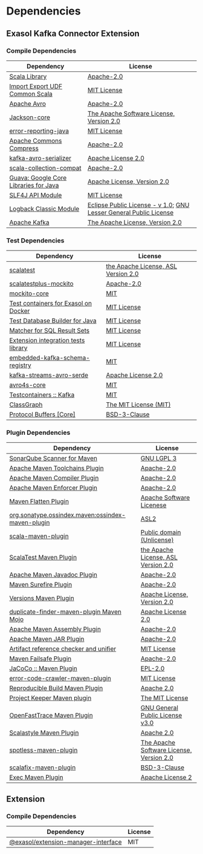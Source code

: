 <!-- @formatter:off -->
# Dependencies

## Exasol Kafka Connector Extension

### Compile Dependencies

| Dependency                                  | License                                                                       |
| ------------------------------------------- | ----------------------------------------------------------------------------- |
| [Scala Library][0]                          | [Apache-2.0][1]                                                               |
| [Import Export UDF Common Scala][2]         | [MIT License][3]                                                              |
| [Apache Avro][4]                            | [Apache-2.0][5]                                                               |
| [Jackson-core][6]                           | [The Apache Software License, Version 2.0][5]                                 |
| [error-reporting-java][7]                   | [MIT License][8]                                                              |
| [Apache Commons Compress][9]                | [Apache-2.0][5]                                                               |
| [kafka-avro-serializer][10]                 | [Apache License 2.0][11]                                                      |
| [scala-collection-compat][12]               | [Apache-2.0][1]                                                               |
| [Guava: Google Core Libraries for Java][13] | [Apache License, Version 2.0][14]                                             |
| [SLF4J API Module][15]                      | [MIT License][16]                                                             |
| [Logback Classic Module][17]                | [Eclipse Public License - v 1.0][18]; [GNU Lesser General Public License][19] |
| [Apache Kafka][20]                          | [The Apache License, Version 2.0][14]                                         |

### Test Dependencies

| Dependency                                 | License                                   |
| ------------------------------------------ | ----------------------------------------- |
| [scalatest][21]                            | [the Apache License, ASL Version 2.0][22] |
| [scalatestplus-mockito][23]                | [Apache-2.0][22]                          |
| [mockito-core][24]                         | [MIT][25]                                 |
| [Test containers for Exasol on Docker][26] | [MIT License][27]                         |
| [Test Database Builder for Java][28]       | [MIT License][29]                         |
| [Matcher for SQL Result Sets][30]          | [MIT License][31]                         |
| [Extension integration tests library][32]  | [MIT License][33]                         |
| [embedded-kafka-schema-registry][34]       | [MIT][25]                                 |
| [kafka-streams-avro-serde][35]             | [Apache License 2.0][11]                  |
| [avro4s-core][36]                          | [MIT][25]                                 |
| [Testcontainers :: Kafka][37]              | [MIT][38]                                 |
| [ClassGraph][39]                           | [The MIT License (MIT)][38]               |
| [Protocol Buffers [Core]][40]              | [BSD-3-Clause][41]                        |

### Plugin Dependencies

| Dependency                                              | License                                       |
| ------------------------------------------------------- | --------------------------------------------- |
| [SonarQube Scanner for Maven][42]                       | [GNU LGPL 3][43]                              |
| [Apache Maven Toolchains Plugin][44]                    | [Apache-2.0][5]                               |
| [Apache Maven Compiler Plugin][45]                      | [Apache-2.0][5]                               |
| [Apache Maven Enforcer Plugin][46]                      | [Apache-2.0][5]                               |
| [Maven Flatten Plugin][47]                              | [Apache Software Licenese][5]                 |
| [org.sonatype.ossindex.maven:ossindex-maven-plugin][48] | [ASL2][14]                                    |
| [scala-maven-plugin][49]                                | [Public domain (Unlicense)][50]               |
| [ScalaTest Maven Plugin][51]                            | [the Apache License, ASL Version 2.0][22]     |
| [Apache Maven Javadoc Plugin][52]                       | [Apache-2.0][5]                               |
| [Maven Surefire Plugin][53]                             | [Apache-2.0][5]                               |
| [Versions Maven Plugin][54]                             | [Apache License, Version 2.0][5]              |
| [duplicate-finder-maven-plugin Maven Mojo][55]          | [Apache License 2.0][11]                      |
| [Apache Maven Assembly Plugin][56]                      | [Apache-2.0][5]                               |
| [Apache Maven JAR Plugin][57]                           | [Apache-2.0][5]                               |
| [Artifact reference checker and unifier][58]            | [MIT License][59]                             |
| [Maven Failsafe Plugin][60]                             | [Apache-2.0][5]                               |
| [JaCoCo :: Maven Plugin][61]                            | [EPL-2.0][62]                                 |
| [error-code-crawler-maven-plugin][63]                   | [MIT License][64]                             |
| [Reproducible Build Maven Plugin][65]                   | [Apache 2.0][14]                              |
| [Project Keeper Maven plugin][66]                       | [The MIT License][67]                         |
| [OpenFastTrace Maven Plugin][68]                        | [GNU General Public License v3.0][69]         |
| [Scalastyle Maven Plugin][70]                           | [Apache 2.0][11]                              |
| [spotless-maven-plugin][71]                             | [The Apache Software License, Version 2.0][5] |
| [scalafix-maven-plugin][72]                             | [BSD-3-Clause][41]                            |
| [Exec Maven Plugin][73]                                 | [Apache License 2][5]                         |

## Extension

### Compile Dependencies

| Dependency                                | License |
| ----------------------------------------- | ------- |
| [@exasol/extension-manager-interface][74] | MIT     |

[0]: https://www.scala-lang.org/
[1]: https://www.apache.org/licenses/LICENSE-2.0
[2]: https://github.com/exasol/import-export-udf-common-scala/
[3]: https://github.com/exasol/import-export-udf-common-scala/blob/main/LICENSE
[4]: https://avro.apache.org
[5]: https://www.apache.org/licenses/LICENSE-2.0.txt
[6]: https://github.com/FasterXML/jackson-core
[7]: https://github.com/exasol/error-reporting-java/
[8]: https://github.com/exasol/error-reporting-java/blob/main/LICENSE
[9]: https://commons.apache.org/proper/commons-compress/
[10]: http://confluent.io/kafka-avro-serializer
[11]: http://www.apache.org/licenses/LICENSE-2.0.html
[12]: http://www.scala-lang.org/
[13]: https://github.com/google/guava
[14]: http://www.apache.org/licenses/LICENSE-2.0.txt
[15]: http://www.slf4j.org
[16]: http://www.opensource.org/licenses/mit-license.php
[17]: http://logback.qos.ch/logback-classic
[18]: http://www.eclipse.org/legal/epl-v10.html
[19]: http://www.gnu.org/licenses/old-licenses/lgpl-2.1.html
[20]: https://kafka.apache.org
[21]: http://www.scalatest.org
[22]: http://www.apache.org/licenses/LICENSE-2.0
[23]: https://github.com/scalatest/scalatestplus-mockito
[24]: https://github.com/mockito/mockito
[25]: https://opensource.org/licenses/MIT
[26]: https://github.com/exasol/exasol-testcontainers/
[27]: https://github.com/exasol/exasol-testcontainers/blob/main/LICENSE
[28]: https://github.com/exasol/test-db-builder-java/
[29]: https://github.com/exasol/test-db-builder-java/blob/main/LICENSE
[30]: https://github.com/exasol/hamcrest-resultset-matcher/
[31]: https://github.com/exasol/hamcrest-resultset-matcher/blob/main/LICENSE
[32]: https://github.com/exasol/extension-manager/
[33]: https://github.com/exasol/extension-manager/blob/main/LICENSE
[34]: https://github.com/embeddedkafka/embedded-kafka-schema-registry
[35]: http://confluent.io/kafka-streams-avro-serde
[36]: https://github.com/sksamuel/avro4s
[37]: https://java.testcontainers.org
[38]: http://opensource.org/licenses/MIT
[39]: https://github.com/classgraph/classgraph
[40]: https://developers.google.com/protocol-buffers/protobuf-java/
[41]: https://opensource.org/licenses/BSD-3-Clause
[42]: http://sonarsource.github.io/sonar-scanner-maven/
[43]: http://www.gnu.org/licenses/lgpl.txt
[44]: https://maven.apache.org/plugins/maven-toolchains-plugin/
[45]: https://maven.apache.org/plugins/maven-compiler-plugin/
[46]: https://maven.apache.org/enforcer/maven-enforcer-plugin/
[47]: https://www.mojohaus.org/flatten-maven-plugin/
[48]: https://sonatype.github.io/ossindex-maven/maven-plugin/
[49]: http://github.com/davidB/scala-maven-plugin
[50]: http://unlicense.org/
[51]: https://www.scalatest.org/user_guide/using_the_scalatest_maven_plugin
[52]: https://maven.apache.org/plugins/maven-javadoc-plugin/
[53]: https://maven.apache.org/surefire/maven-surefire-plugin/
[54]: https://www.mojohaus.org/versions/versions-maven-plugin/
[55]: https://basepom.github.io/duplicate-finder-maven-plugin
[56]: https://maven.apache.org/plugins/maven-assembly-plugin/
[57]: https://maven.apache.org/plugins/maven-jar-plugin/
[58]: https://github.com/exasol/artifact-reference-checker-maven-plugin/
[59]: https://github.com/exasol/artifact-reference-checker-maven-plugin/blob/main/LICENSE
[60]: https://maven.apache.org/surefire/maven-failsafe-plugin/
[61]: https://www.jacoco.org/jacoco/trunk/doc/maven.html
[62]: https://www.eclipse.org/legal/epl-2.0/
[63]: https://github.com/exasol/error-code-crawler-maven-plugin/
[64]: https://github.com/exasol/error-code-crawler-maven-plugin/blob/main/LICENSE
[65]: http://zlika.github.io/reproducible-build-maven-plugin
[66]: https://github.com/exasol/project-keeper/
[67]: https://github.com/exasol/project-keeper/blob/main/LICENSE
[68]: https://github.com/itsallcode/openfasttrace-maven-plugin
[69]: https://www.gnu.org/licenses/gpl-3.0.html
[70]: http://www.scalastyle.org
[71]: https://github.com/diffplug/spotless
[72]: https://github.com/evis/scalafix-maven-plugin
[73]: https://www.mojohaus.org/exec-maven-plugin
[74]: https://registry.npmjs.org/@exasol/extension-manager-interface/-/extension-manager-interface-0.4.1.tgz
